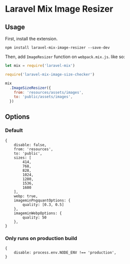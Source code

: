 # Laravel Mix Image Resizer

## Usage

First, install the extension.

```
npm install laravel-mix-image-resizer --save-dev
```

Then, add `ImageResizer` function on `webpack.mix.js`. like so:

```js
let mix = require('laravel-mix')

require('laravel-mix-image-size-checker')

mix
  .ImageSizeResizer({
    from: 'resources/assets/images',
    to: 'public/assets/images',
  })
```

## Options

### Default
```
{
    disable: false,
    from: 'resources',
    to: 'public',
    sizes: [
        414,
        768,
        828,
        1024,
        1280,
        1536,
        1600
    ],
    webp: true,
    imageminPngquantOptions: {
        quality: [0.3, 0.5]
    },
    imageminWebpOptions: {
        quality: 50
    },
}

```
### Only runs on production build
```
{
    disable: process.env.NODE_ENV !== 'production',
}
```
